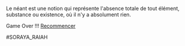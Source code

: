 Le néant est une notion qui représente l'absence totale de tout élément, substance ou existence, où il n'y a absolument rien.

Game Over !!! [Recommencer](https://github.com/WildGhost21/AR1/blob/main/D%C3%A9part.md)

#SORAYA_RAIAH

